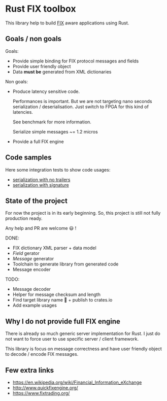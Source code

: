 # Rust FIX toolbox

This library help to build [FIX](https://www.fixtrading.org/) aware applications using Rust.

## Goals / non goals

Goals:

- Provide simple binding for FIX protocol messages and fields
- Provide user friendly object
- Data **must be** generated from XML dictionaries

Non goals:

- Produce latency sensitive code.

  Performances is important. But we are not targeting nano seconds
  serialization / deserialisation. Just switch to FPGA for this kind
  of latencies.

  See benchmark for more information.

  Serialize simple messages ~= 1.2 micros

- Provide a full FIX engine

## Code samples

Here some integration tests to show code usages:

- [serialization with no trailers](./quickfix-messages/tests/serialize_empty_trailers.rs)
- [serialization with signature](./quickfix-messages/tests/serialize_with_trailers.rs)

## State of the project

For now the project is in its early beginning.
So, this project is still not fully production ready.

Any help and PR are welcome :smiley: !

DONE:

- FIX dictionary XML parser + data model
- _Field_ gerator
- _Message_ generator
- Toolchain to generate library from generated code
- Message encoder

TODO:

- Message decoder
- Helper for message checksum and length
- Find target library name :thinking: + publish to crates.io
- Add example usages

## Why I do not provide full FIX engine

There is already so much generic server implementation for Rust.
I just do not want to force user to use specific server / client framework.

This library is focus on message correctness and have user friendly object to decode / encode FIX messages.

## Few extra links

- <https://en.wikipedia.org/wiki/Financial_Information_eXchange>
- <http://www.quickfixengine.org/>
- <https://www.fixtrading.org/>
